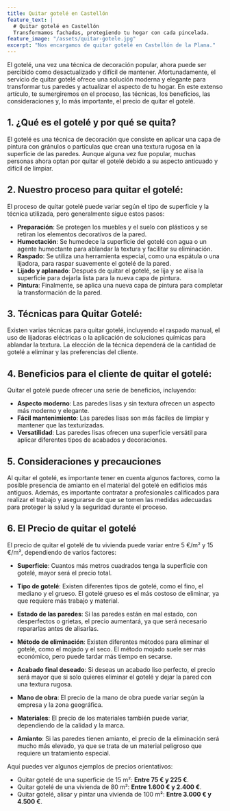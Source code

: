 ```yaml
---
title: Quitar gotelé en Castellón
feature_text: |
  # Quitar gotelé en Castellón
  Transformamos fachadas, protegiendo tu hogar con cada pincelada.
feature_image: "/assets/quitar-gotele.jpg"
excerpt: "Nos encargamos de quitar gotelé en Castellón de la Plana."
---
```


El gotelé, una vez una técnica de decoración popular, ahora puede ser percibido como desactualizado y difícil de mantener. Afortunadamente, el servicio de quitar gotelé ofrece una solución moderna y elegante para transformar tus paredes y actualizar el aspecto de tu hogar. En este extenso artículo, te sumergiremos en el proceso, las técnicas, los beneficios, las consideraciones y, lo más importante, el precio de quitar el gotelé.

## 1. ¿Qué es el gotelé y por qué se quita?
El gotelé es una técnica de decoración que consiste en aplicar una capa de pintura con gránulos o partículas que crean una textura rugosa en la superficie de las paredes. Aunque alguna vez fue popular, muchas personas ahora optan por quitar el gotelé debido a su aspecto anticuado y difícil de limpiar.

## 2. Nuestro proceso para quitar el gotelé:
El proceso de quitar gotelé puede variar según el tipo de superficie y la técnica utilizada, pero generalmente sigue estos pasos:
   - **Preparación**: Se protegen los muebles y el suelo con plásticos y se retiran los elementos decorativos de la pared.
   - **Humectación**: Se humedece la superficie del gotelé con agua o un agente humectante para ablandar la textura y facilitar su eliminación.
   - **Raspado**: Se utiliza una herramienta especial, como una espátula o una lijadora, para raspar suavemente el gotelé de la pared.
   - **Lijado y aplanado**: Después de quitar el gotelé, se lija y se alisa la superficie para dejarla lista para la nueva capa de pintura.
   - **Pintura**: Finalmente, se aplica una nueva capa de pintura para completar la transformación de la pared.

## 3. Técnicas para Quitar Gotelé:
Existen varias técnicas para quitar gotelé, incluyendo el raspado manual, el uso de lijadoras eléctricas o la aplicación de soluciones químicas para ablandar la textura. La elección de la técnica dependerá de la cantidad de gotelé a eliminar y las preferencias del cliente.

## 4. Beneficios para el cliente de quitar el gotelé:
Quitar el gotelé puede ofrecer una serie de beneficios, incluyendo:
   - **Aspecto moderno**: Las paredes lisas y sin textura ofrecen un aspecto más moderno y elegante.
   - **Fácil mantenimiento**: Las paredes lisas son más fáciles de limpiar y mantener que las texturizadas.
   - **Versatilidad**: Las paredes lisas ofrecen una superficie versátil para aplicar diferentes tipos de acabados y decoraciones.

## 5. Consideraciones y precauciones
Al quitar el gotelé, es importante tener en cuenta algunos factores, como la posible presencia de amianto en el material del gotelé en edificios más antiguos. Además, es importante contratar a profesionales calificados para realizar el trabajo y asegurarse de que se tomen las medidas adecuadas para proteger la salud y la seguridad durante el proceso.

## 6. El Precio de quitar el gotelé
El precio de quitar el gotelé de tu vivienda puede variar entre 5 €/m² y 15 €/m², dependiendo de varios factores:

- **Superficie**: Cuantos más metros cuadrados tenga la superficie con gotelé, mayor será el precio total.

- **Tipo de gotelé**: Existen diferentes tipos de gotelé, como el fino, el mediano y el grueso. El gotelé grueso es el más costoso de eliminar, ya que requiere más trabajo y material.

- **Estado de las paredes**: Si las paredes están en mal estado, con desperfectos o grietas, el precio aumentará, ya que será necesario repararlas antes de alisarlas.

- **Método de eliminación**: Existen diferentes métodos para eliminar el gotelé, como el mojado y el seco. El método mojado suele ser más económico, pero puede tardar más tiempo en secarse.

- **Acabado final deseado**: Si deseas un acabado liso perfecto, el precio será mayor que si solo quieres eliminar el gotelé y dejar la pared con una textura rugosa.

- **Mano de obra**: El precio de la mano de obra puede variar según la empresa y la zona geográfica.

- **Materiales**: El precio de los materiales también puede variar, dependiendo de la calidad y la marca.

- **Amianto**: Si las paredes tienen amianto, el precio de la eliminación será mucho más elevado, ya que se trata de un material peligroso que requiere un tratamiento especial.

Aquí puedes ver algunos ejemplos de precios orientativos:

- Quitar gotelé de una superficie de 15 m²: **Entre 75 € y 225 €**.
- Quitar gotelé de una vivienda de 80 m²: **Entre 1.600 € y 2.400 €**.
- Quitar gotelé, alisar y pintar una vivienda de 100 m²: **Entre 3.000 € y 4.500 €**.
